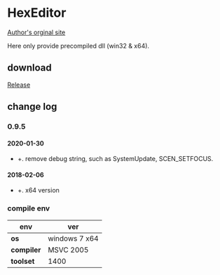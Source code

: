 ﻿# HexEditor
[Author's orginal site](https://sourceforge.net/projects/npp-plugins/files/Hex%20Editor/)

Here only provide precompiled dll (win32 & x64).

## download

[Release](https://github.com/JetNpp/HexEditor/tree/master/bin "Release")

## change log

### 0.9.5
#### 2020-01-30
- +. remove debug string, such as SystemUpdate, SCEN_SETFOCUS.

#### 2018-02-06
- +. x64 version

### compile env
|env   | ver|
| - | - |
|__os__|windows 7 x64|
|__compiler__|MSVC 2005|
|__toolset__|1400|
